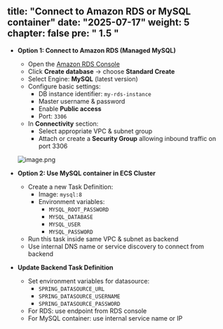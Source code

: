 title: "Connect to Amazon RDS or MySQL container"
date: "2025-07-17"
weight: 5
chapter: false
pre: " <b> 1.5 </b> "
---

- **Option 1: Connect to Amazon RDS (Managed MySQL)**
    - Open the [Amazon RDS Console](https://console.aws.amazon.com/rds/)
    - Click **Create database** → choose **Standard Create**
    - Select Engine: **MySQL** (latest version)
    - Configure basic settings:
      - DB instance identifier: `my-rds-instance`
      - Master username & password
      - Enable **Public access**
      - Port: `3306`
    - In **Connectivity** section:
      - Select appropriate VPC & subnet group
      - Attach or create a **Security Group** allowing inbound traffic on port 3306

    ![image.png](/images/deploy_backend_fargate/rds_create.png)

- **Option 2: Use MySQL container in ECS Cluster**
    - Create a new Task Definition:
      - Image: `mysql:8`
      - Environment variables:
        - `MYSQL_ROOT_PASSWORD`
        - `MYSQL_DATABASE`
        - `MYSQL_USER`
        - `MYSQL_PASSWORD`
    - Run this task inside same VPC & subnet as backend
    - Use internal DNS name or service discovery to connect from backend

- **Update Backend Task Definition**
    - Set environment variables for datasource:
      - `SPRING_DATASOURCE_URL`
      - `SPRING_DATASOURCE_USERNAME`
      - `SPRING_DATASOURCE_PASSWORD`
    - For RDS: use endpoint from RDS console  
    - For MySQL container: use internal service name or IP
